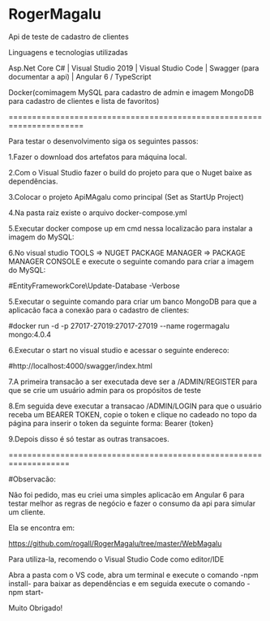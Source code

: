# RogerMagalu

Api de teste de cadastro de clientes

Linguagens e tecnologias utilizadas

Asp.Net Core C# | Visual Studio 2019 | Visual Studio Code | Swagger (para documentar a api) | Angular 6 / TypeScript

Docker(comimagem MySQL para cadastro de admin e imagem MongoDB para cadastro de clientes e lista de favoritos)


======================================================================

Para testar o desenvolvimento siga os seguintes passos:

1.Fazer o download dos artefatos para máquina local.

2.Com o Visual Studio fazer o build do projeto para que o Nuget baixe as dependências.

3.Colocar o projeto ApiMAgalu como principal (Set as StartUp Project)

4.Na pasta raiz existe o arquivo docker-compose.yml

5.Executar docker compose up em cmd nessa localizacão para instalar a imagem do MySQL:

6.No visual studio TOOLS => NUGET PACKAGE MANAGER => PACKAGE MANAGER CONSOLE e execute o seguinte comando para criar a imagem do MySQL:

  #EntityFrameworkCore\Update-Database -Verbose

5.Executar o seguinte comando para criar um banco MongoDB para que a aplicacão faca a conexão para o cadastro de clientes:

  #docker run -d -p 27017-27019:27017-27019 --name rogermagalu mongo:4.0.4

6.Executar o start no visual studio e acessar o seguinte endereco:

  #http://localhost:4000/swagger/index.html

7.A primeira transacão a ser executada deve ser a /ADMIN/REGISTER para que se crie um usuário admin para os propósitos de teste

8.Em seguida deve executar a transacao /ADMIN/LOGIN para que o usuário receba um BEARER TOKEN, copie o token e clique no cadeado no topo da página para inserir o token da seguinte forma: Bearer {token}

9.Depois disso é só testar as outras transacoes.

===================================================================

#Observacão:

Não foi pedido, mas eu criei uma simples aplicacão em Angular 6 para testar melhor as regras de negócio e fazer o consumo da api para simular um cliente.

Ela se encontra em:

https://github.com/rogall/RogerMagalu/tree/master/WebMagalu

Para utiliza-la, recomendo o Visual Studio Code como editor/IDE

Abra a pasta com o VS code, abra um terminal e execute o comando -npm install- para baixar as dependências e em seguida execute o comando -npm start-

Muito Obrigado!




